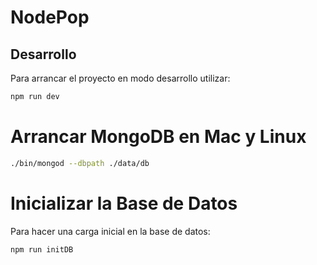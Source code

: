 # NodePop

## Desarrollo

Para arrancar el proyecto en modo desarrollo utilizar:

```sh
npm run dev
```

# Arrancar MongoDB en Mac y Linux

```sh
./bin/mongod --dbpath ./data/db
```

# Inicializar la Base de Datos

Para hacer una carga inicial en la base de datos:

```sh
npm run initDB
```